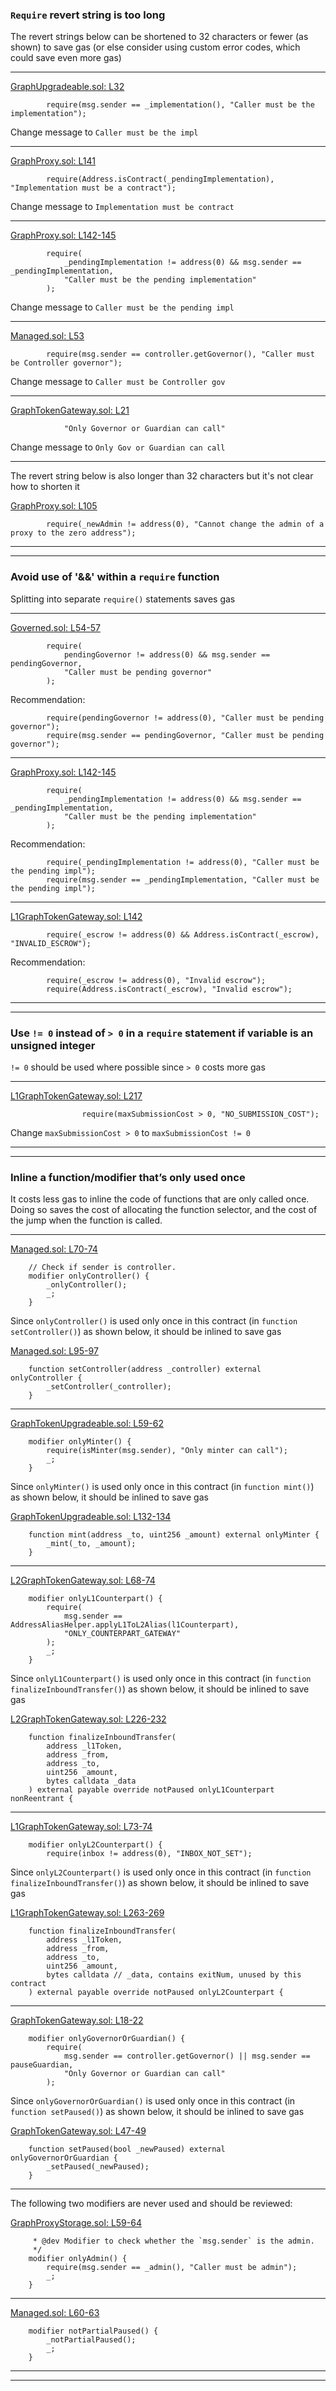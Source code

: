 ### `Require` revert string is too long
The revert strings below can be shortened to 32 characters or fewer (as shown) to save gas (or else consider using custom error codes, which could save even more gas)
___
[GraphUpgradeable.sol: L32](https://github.com/code-423n4/2022-10-thegraph/blob/309a188f7215fa42c745b136357702400f91b4ff/contracts/upgrades/GraphUpgradeable.sol#L32)
```solidity
        require(msg.sender == _implementation(), "Caller must be the implementation");
```
Change message to `Caller must be the impl`
___
[GraphProxy.sol: L141](https://github.com/code-423n4/2022-10-thegraph/blob/309a188f7215fa42c745b136357702400f91b4ff/contracts/upgrades/GraphProxy.sol#L141)
```solidity
        require(Address.isContract(_pendingImplementation), "Implementation must be a contract");
```
Change message to `Implementation must be contract`
___
[GraphProxy.sol: L142-145](https://github.com/code-423n4/2022-10-thegraph/blob/309a188f7215fa42c745b136357702400f91b4ff/contracts/upgrades/GraphProxy.sol#L142-L145)
```solidity
        require(
            _pendingImplementation != address(0) && msg.sender == _pendingImplementation,
            "Caller must be the pending implementation"
        );
```
Change message to `Caller must be the pending impl`
___
[Managed.sol: L53](https://github.com/code-423n4/2022-10-thegraph/blob/309a188f7215fa42c745b136357702400f91b4ff/contracts/governance/Managed.sol#L53)
```solidity
        require(msg.sender == controller.getGovernor(), "Caller must be Controller governor");
```
Change message to `Caller must be Controller gov`
___
[GraphTokenGateway.sol: L21](https://github.com/code-423n4/2022-10-thegraph/blob/309a188f7215fa42c745b136357702400f91b4ff/contracts/gateway/GraphTokenGateway.sol#L21)
```solidity
            "Only Governor or Guardian can call"
```
Change message to `Only Gov or Guardian can call`
___

The revert string below is also longer than 32 characters but it's not clear how to shorten it

[GraphProxy.sol: L105](https://github.com/code-423n4/2022-10-thegraph/blob/309a188f7215fa42c745b136357702400f91b4ff/contracts/upgrades/GraphProxy.sol#L105)
```solidity
        require(_newAdmin != address(0), "Cannot change the admin of a proxy to the zero address");
```
___
___

### Avoid use of '&&' within a `require` function
Splitting into separate `require()` statements saves gas
___
[Governed.sol: L54-57](https://github.com/code-423n4/2022-10-thegraph/blob/309a188f7215fa42c745b136357702400f91b4ff/contracts/governance/Governed.sol#L54-L57)
```solidity
        require(
            pendingGovernor != address(0) && msg.sender == pendingGovernor,
            "Caller must be pending governor"
        );
```
Recommendation:
```solidity
        require(pendingGovernor != address(0), "Caller must be pending governor");
        require(msg.sender == pendingGovernor, "Caller must be pending governor");
```
___
[GraphProxy.sol: L142-145](https://github.com/code-423n4/2022-10-thegraph/blob/309a188f7215fa42c745b136357702400f91b4ff/contracts/upgrades/GraphProxy.sol#L142-L145)
```solidity
        require(
            _pendingImplementation != address(0) && msg.sender == _pendingImplementation,
            "Caller must be the pending implementation"
        );
```
Recommendation:
```solidity
        require(_pendingImplementation != address(0), "Caller must be the pending impl");
        require(msg.sender == _pendingImplementation, "Caller must be the pending impl");
```
___
[L1GraphTokenGateway.sol: L142](https://github.com/code-423n4/2022-10-thegraph/blob/309a188f7215fa42c745b136357702400f91b4ff/contracts/gateway/L1GraphTokenGateway.sol#L142)
```solidity
        require(_escrow != address(0) && Address.isContract(_escrow), "INVALID_ESCROW");
```
Recommendation:
```solidity
        require(_escrow != address(0), "Invalid escrow");
        require(Address.isContract(_escrow), "Invalid escrow");
```
___
___

### Use `!= 0` instead of `> 0` in a `require` statement if variable is an unsigned integer
`!= 0` should be used where possible since `> 0` costs more gas
___
[L1GraphTokenGateway.sol: L217](https://github.com/code-423n4/2022-10-thegraph/blob/309a188f7215fa42c745b136357702400f91b4ff/contracts/gateway/L1GraphTokenGateway.sol#L217)
```solidity
                require(maxSubmissionCost > 0, "NO_SUBMISSION_COST");
```
Change `maxSubmissionCost > 0` to `maxSubmissionCost != 0`  
___
___

### Inline a function/modifier that’s only used once
It costs less gas to inline the code of functions that are only called once. Doing so saves the cost of allocating the function selector, and the cost of the jump when the function is called.
___
[Managed.sol: L70-74](https://github.com/code-423n4/2022-10-thegraph/blob/309a188f7215fa42c745b136357702400f91b4ff/contracts/governance/Managed.sol#L70-L74)
```solidity
    // Check if sender is controller.
    modifier onlyController() {
        _onlyController();
        _;
    }
```
Since `onlyController()` is used only once in this contract (in `function setController()`) as shown below, it should be inlined to save gas

[Managed.sol: L95-97](https://github.com/code-423n4/2022-10-thegraph/blob/309a188f7215fa42c745b136357702400f91b4ff/contracts/governance/Managed.sol#L95-L97)
```solidity
    function setController(address _controller) external onlyController {
        _setController(_controller);
    }
```
___
[GraphTokenUpgradeable.sol: L59-62](https://github.com/code-423n4/2022-10-thegraph/blob/309a188f7215fa42c745b136357702400f91b4ff/contracts/l2/token/GraphTokenUpgradeable.sol#L59-L62)
```solidity
    modifier onlyMinter() {
        require(isMinter(msg.sender), "Only minter can call");
        _;
    }
```
Since `onlyMinter()` is used only once in this contract (in `function mint()`) as shown below, it should be inlined to save gas

[GraphTokenUpgradeable.sol: L132-134](https://github.com/code-423n4/2022-10-thegraph/blob/309a188f7215fa42c745b136357702400f91b4ff/contracts/l2/token/GraphTokenUpgradeable.sol#L132-L134)
```solidity
    function mint(address _to, uint256 _amount) external onlyMinter {
        _mint(_to, _amount);
    }
```
___
[L2GraphTokenGateway.sol: L68-74](https://github.com/code-423n4/2022-10-thegraph/blob/309a188f7215fa42c745b136357702400f91b4ff/contracts/l2/gateway/L2GraphTokenGateway.sol#L68-L74)
```solidity
    modifier onlyL1Counterpart() {
        require(
            msg.sender == AddressAliasHelper.applyL1ToL2Alias(l1Counterpart),
            "ONLY_COUNTERPART_GATEWAY"
        );
        _;
    }
```
Since `onlyL1Counterpart()` is used only once in this contract (in `function finalizeInboundTransfer()`) as shown below, it should be inlined to save gas

[L2GraphTokenGateway.sol: L226-232](https://github.com/code-423n4/2022-10-thegraph/blob/309a188f7215fa42c745b136357702400f91b4ff/contracts/l2/gateway/L2GraphTokenGateway.sol#L226-L232)
```solidity
    function finalizeInboundTransfer(
        address _l1Token,
        address _from,
        address _to,
        uint256 _amount,
        bytes calldata _data
    ) external payable override notPaused onlyL1Counterpart nonReentrant {
```
___
[L1GraphTokenGateway.sol: L73-74](https://github.com/code-423n4/2022-10-thegraph/blob/309a188f7215fa42c745b136357702400f91b4ff/contracts/gateway/L1GraphTokenGateway.sol#L73-L74)
```solidity
    modifier onlyL2Counterpart() {
        require(inbox != address(0), "INBOX_NOT_SET");
```
Since `onlyL2Counterpart()` is used only once in this contract (in `function finalizeInboundTransfer()`) as shown below, it should be inlined to save gas

[L1GraphTokenGateway.sol: L263-269](https://github.com/code-423n4/2022-10-thegraph/blob/309a188f7215fa42c745b136357702400f91b4ff/contracts/gateway/L1GraphTokenGateway.sol#L263-L269)
```solidity
    function finalizeInboundTransfer(
        address _l1Token,
        address _from,
        address _to,
        uint256 _amount,
        bytes calldata // _data, contains exitNum, unused by this contract
    ) external payable override notPaused onlyL2Counterpart {
```
___
[GraphTokenGateway.sol: L18-22](https://github.com/code-423n4/2022-10-thegraph/blob/309a188f7215fa42c745b136357702400f91b4ff/contracts/gateway/GraphTokenGateway.sol#L18-L22)
```solidity
    modifier onlyGovernorOrGuardian() {
        require(
            msg.sender == controller.getGovernor() || msg.sender == pauseGuardian,
            "Only Governor or Guardian can call"
        );
```
Since `onlyGovernorOrGuardian()` is used only once in this contract (in `function setPaused()`) as shown below, it should be inlined to save gas

[GraphTokenGateway.sol: L47-49](https://github.com/code-423n4/2022-10-thegraph/blob/309a188f7215fa42c745b136357702400f91b4ff/contracts/gateway/GraphTokenGateway.sol#L47-L49)
```solidity
    function setPaused(bool _newPaused) external onlyGovernorOrGuardian {
        _setPaused(_newPaused);
    }
```
___

The following two modifiers are never used and should be reviewed:

[GraphProxyStorage.sol: L59-64](https://github.com/code-423n4/2022-10-thegraph/blob/309a188f7215fa42c745b136357702400f91b4ff/contracts/upgrades/GraphProxyStorage.sol#L59-L64)
```solidity
     * @dev Modifier to check whether the `msg.sender` is the admin.
     */
    modifier onlyAdmin() {
        require(msg.sender == _admin(), "Caller must be admin");
        _;
    }
```
___
[Managed.sol: L60-63](https://github.com/code-423n4/2022-10-thegraph/blob/309a188f7215fa42c745b136357702400f91b4ff/contracts/governance/Managed.sol#L60-L63)
```solidity
    modifier notPartialPaused() {
        _notPartialPaused();
        _;
    }
```
___
___
